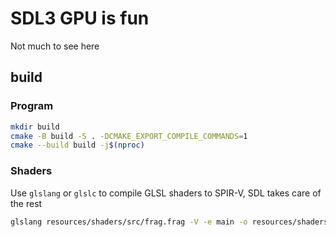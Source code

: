 # SDL3 GPU is fun

Not much to see here

## build

### Program

```bash
mkdir build
cmake -B build -S . -DCMAKE_EXPORT_COMPILE_COMMANDS=1
cmake --build build -j$(nproc)
```

### Shaders

Use `glslang` or `glslc` to compile GLSL shaders to SPIR-V, SDL takes care of
the rest

```bash
glslang resources/shaders/src/frag.frag -V -e main -o resources/shaders/compiled/frag.spv
```
